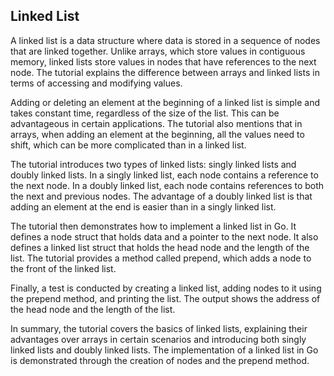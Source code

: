 ## Linked List

A linked list is a data structure where data is stored in a sequence of nodes that are linked together. Unlike arrays, which store values in contiguous memory, linked lists store values in nodes that have references to the next node. The tutorial explains the difference between arrays and linked lists in terms of accessing and modifying values.

Adding or deleting an element at the beginning of a linked list is simple and takes constant time, regardless of the size of the list. This can be advantageous in certain applications. The tutorial also mentions that in arrays, when adding an element at the beginning, all the values need to shift, which can be more complicated than in a linked list.

The tutorial introduces two types of linked lists: singly linked lists and doubly linked lists. In a singly linked list, each node contains a reference to the next node. In a doubly linked list, each node contains references to both the next and previous nodes. The advantage of a doubly linked list is that adding an element at the end is easier than in a singly linked list.

The tutorial then demonstrates how to implement a linked list in Go. It defines a node struct that holds data and a pointer to the next node. It also defines a linked list struct that holds the head node and the length of the list. The tutorial provides a method called prepend, which adds a node to the front of the linked list.

Finally, a test is conducted by creating a linked list, adding nodes to it using the prepend method, and printing the list. The output shows the address of the head node and the length of the list.

In summary, the tutorial covers the basics of linked lists, explaining their advantages over arrays in certain scenarios and introducing both singly linked lists and doubly linked lists. The implementation of a linked list in Go is demonstrated through the creation of nodes and the prepend method.